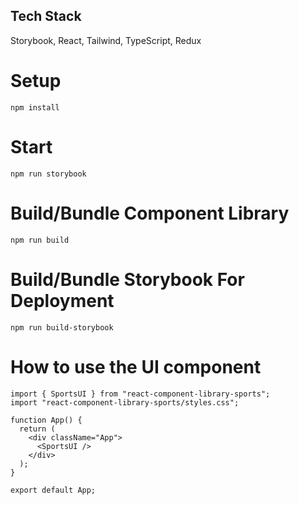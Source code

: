 ## Tech Stack 

Storybook, React, Tailwind, TypeScript, Redux 

# Setup

`npm install`

# Start

`npm run storybook`

# Build/Bundle Component Library

`npm run build`

# Build/Bundle Storybook For Deployment

`npm run build-storybook`

# How to use the UI component

```
import { SportsUI } from "react-component-library-sports";
import "react-component-library-sports/styles.css";

function App() {
  return (
    <div className="App">
      <SportsUI />
    </div>
  );
}

export default App;

```